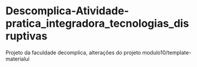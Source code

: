 # Descomplica-Atividade-pratica_integradora_tecnologias_disruptivas
Projeto da faculdade decomplica, alterações do projeto modulo10/template-materialui 
